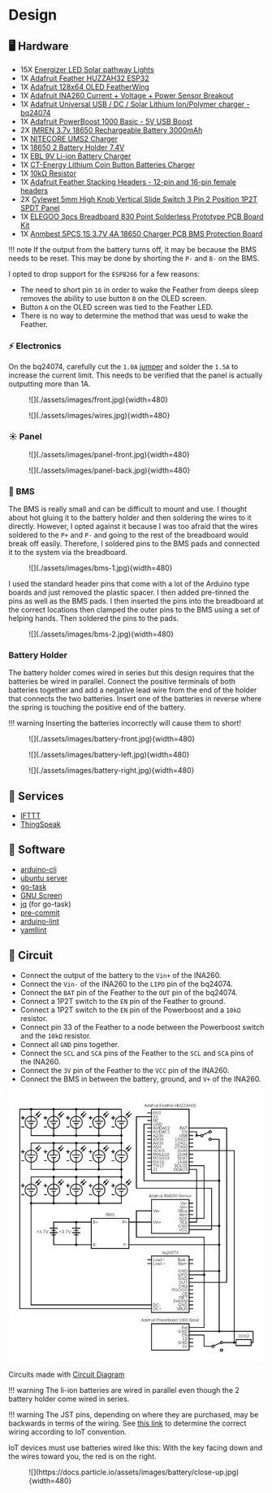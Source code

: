 # Design

## :desktop_computer: Hardware
- 15X [Energizer LED Solar pathway Lights][1]
- 1X [Adafruit Feather HUZZAH32 ESP32][24]
- 1X [Adafruit 128x64 OLED FeatherWing][3]
- 1X [Adafruit INA260 Current + Voltage + Power Sensor Breakout][25]
- 1X [Adafruit Universal USB / DC / Solar Lithium Ion/Polymer charger - bq24074][26]
- 1X [Adafruit PowerBoost 1000 Basic - 5V USB Boost][28]
- 2X [IMREN 3.7v 18650 Rechargeable Battery 3000mAh][4]
- 1X [NITECORE UMS2 Charger][5]
- 1X [18650 2 Battery Holder 7.4V][8]
- 1X [EBL 9V Li-ion Battery Charger][10]
- 1X [CT-Energy Lithium Coin Button Batteries Charger][11]
- 1X [10kΩ Resistor][13]
- 1X [Adafruit Feather Stacking Headers - 12-pin and 16-pin female headers][18]
- 2X [Cylewet 5mm High Knob Vertical Slide Switch 3 Pin 2 Position 1P2T SPDT Panel][20]
- 1X [ELEGOO 3pcs Breadboard 830 Point Solderless Prototype PCB Board Kit][27]
- 1X [Anmbest 5PCS 1S 3.7V 4A 18650 Charger PCB BMS Protection Board][29]

!!! note
    If the output from the battery turns off, it may be because the BMS needs to be
    reset. This may be done by shorting the `P-` and `B-` on the BMS.

I opted to drop support for the `ESP8266` for a few reasons:

- The need to short pin `16` in order to wake the Feather from deeps sleep
  removes the ability to use button `B` on the OLED screen.
- Button `A` on the OLED screen was tied to the Feather LED.
- There is no way to determine the method that was uesd to wake the Feather.

### :zap: Electronics

On the bq24074, carefully cut the `1.0A` [jumper][30] and solder the `1.5A` to
increase the current limit. This needs to be verified that the panel is
actually outputting more than 1A.

<figure Markdown>
  ![](./assets/images/front.jpg){width=480}
</figure>

<figure Markdown>
  ![](./assets/images/wires.jpg){width=480}
</figure>

### :sunny: Panel

<figure Markdown>
  ![](./assets/images/panel-front.jpg){width=480}
</figure>

<figure Markdown>
  ![](./assets/images/panel-back.jpg){width=480}
</figure>

### :battery: BMS

The BMS is really small and can be difficult to mount and use. I thought about hot gluing
it to the battery holder and then soldering the wires to it directly. However, I opted
against it because I was too afraid that the wires soldered to the `P+` and `P-` and
going to the rest of the breadboard would break off easily. Therefore, I soldered pins
to the BMS pads and connected it to the system via the breadboard.

<figure Markdown>
  ![](./assets/images/bms-1.jpg){width=480}
</figure>

I used the standard header pins that come with a lot of the Arduino type boards and just
removed the plastic spacer. I then added pre-tinned the pins as well as the BMS pads. I
then inserted the pins into the breadboard at the correct locations then clamped the
outer pins to the BMS using a set of helping hands. Then soldered the pins to the pads.

<figure Markdown>
  ![](./assets/images/bms-2.jpg){width=480}
</figure>

### Battery Holder

The battery holder comes wired in series but this design requires that the batteries
be wired in parallel. Connect the positive terminals of both batteries together and
add a negative lead wire from the end of the holder that connects the two batteries.
Insert one of the batteries in reverse where the spring is touching the positive
end of the battery.

!!! warning
    Inserting the batteries incorrectly will cause them to short!

<figure Markdown>
  ![](./assets/images/battery-front.jpg){width=480}
</figure>

<figure Markdown>
  ![](./assets/images/battery-left.jpg){width=480}
</figure>

<figure Markdown>
  ![](./assets/images/battery-right.jpg){width=480}
</figure>

## :robot: Services
- [IFTTT](https://ifttt.com/)
- [ThingSpeak](https://thingspeak.com/)

## :floppy_disk: Software
- [arduino-cli](https://arduino.github.io/arduino-cli/latest/installation)
- [ubuntu server](https://ubuntu.com/download/server)
- [go-task](https://github.com/go-task/task)
- [GNU Screen](https://www.gnu.org/software/screen/)
- [jq](https://stedolan.github.io/jq) (for go-task)
- [pre-commit](https://pre-commit.com/)
- [arduino-lint](https://arduino.github.io/arduino-lint/)
- [yamllint](https://github.com/adrienverge/yamllint)

## :electric_plug: Circuit

- Connect the output of the battery to the `Vin+` of the INA260.
- Connect the `Vin-` of the INA260 to the `LIPO` pin of the bq24074.
- Connect the `BAT` pin of the Feather to the `OUT` pin of the bq24074.
- Connect a 1P2T switch to the `EN` pin of the Feather to ground.
- Connect a 1P2T switch to the `EN` pin of the Powerboost and a `10kΩ` resistor.
- Connect pin 33 of the Feather to a node between the Powerboost switch and the `10kΩ` resistor.
- Connect all `GND` pins together.
- Connect the `SCL` and `SCA` pins of the Feather to the `SCL` and `SCA` pins of the INA260.
- Connect the `3V` pin of the Feather to the `VCC` pin of the INA260.
- Connect the BMS in between the battery, ground, and `V+` of the INA260.

![](./assets/images/circuit.png)

Circuits made with [Circuit Diagram](https://www.circuit-diagram.org/)

!!! warning
    The li-ion batteries are wired in parallel even though the 2 battery holder
    come wired in series.

!!! warning
    The JST pins, depending on where they are purchased, may be backwards in
    terms of the wiring. See [this link][23] to determine the correct wiring
    according to IoT convention.

IoT devices must use batteries wired like this: With the key facing down and
the wires toward you, the red is on the right.

<figure Markdown>
  ![](https://docs.particle.io/assets/images/battery/close-up.jpg){width=480}
</figure>

[1]: https://outdoorsolaroutlet.com/products/new-led-energizer-10pack-solar-pathway-lights-outdoor-stainless-steel-bronze
[2]: https://learn.adafruit.com/adafruit-feather-huzzah-esp8266/
[3]: https://www.adafruit.com/product/4650
[4]: https://www.amazon.com/gp/product/B09L5M1WN6/
[5]: https://www.amazon.com/gp/product/B07JN49XYM/
[6]: https://www.amazon.com/gp/product/B07PKND8KG/
[7]: https://www.amazon.com/gp/product/B07QKYHFJB/
[8]: https://www.amazon.com/gp/product/B08B86KHB2/
[9]: https://www.amazon.com/gp/product/B07Q5FZR7X/
[10]: https://www.amazon.com/gp/product/B00HV4KFSA/
[11]: https://www.amazon.com/gp/product/B088ZB9YZT/
[12]: https://www.adafruit.com/product/1578
[13]: https://www.amazon.com/gp/product/B072BL2VX1/
[14]: https://www.amazon.com/gp/product/B07NWD5NTN/
[15]: https://www.amazon.com/gp/product/B01N6ROMW3/
[16]: https://learnarduinonow.com/2018/07/05/esp8266-deep-sleep-mode.html
[17]: https://www.amazon.com/dp/B07PCJP9DY/
[18]: https://www.amazon.com/dp/B01ABIT8FI/
[19]: https://www.amazon.com/dp/B07FFDFLZ3/
[20]: https://www.amazon.com/dp/B07FVM3XYR/
[21]: https://www.amazon.com/dp/B075K3QBMX/
[22]: https://www.amazon.com/dp/B081DYQSC9/
[23]: https://docs.particle.io/tutorials/learn-more/batteries/
[24]: https://www.adafruit.com/product/3405
[25]: https://www.adafruit.com/product/4226
[26]: https://www.adafruit.com/product/4755
[27]: https://www.amazon.com/dp/B01EV6LJ7G/
[28]: https://www.adafruit.com/product/2030/
[29]: https://www.amazon.com/dp/B07KSPYMJ2/
[30]: https://learn.adafruit.com/adafruit-bq24074-universal-usb-dc-solar-charger-breakout/pinouts#solder-jumpers-3071584-6
